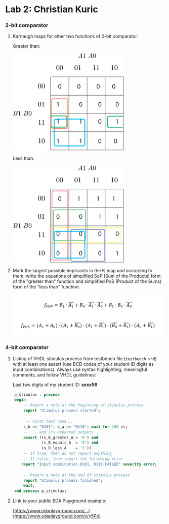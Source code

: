 # Lab 2: Christian Kuric
### 2-bit comparator

1. Karnaugh maps for other two functions of 2-bit comparator:

   Greater than:

   ![K-maps](https://github.com/kikusko77/digital-electronics-1/blob/main/photos/bmorea.png)

   Less than:

   ![K-maps](https://github.com/kikusko77/digital-electronics-1/blob/main/photos/blessa.png)

2. Mark the largest possible implicants in the K-map and according to them, write the equations of simplified SoP (Sum of the Products) form of the "greater than" function and simplified PoS (Product of the Sums) form of the "less than" function.

   ![Logic functions](https://github.com/kikusko77/digital-electronics-1/blob/main/photos/kmaps.png)

### 4-bit comparator

1. Listing of VHDL stimulus process from testbench file (`testbench.vhd`) with at least one assert (use BCD codes of your student ID digits as input combinations). Always use syntax highlighting, meaningful comments, and follow VHDL guidelines:

   Last two digits of my student ID: **xxxx56**

```vhdl
    p_stimulus : process
    begin
        -- Report a note at the beginning of stimulus process
        report "Stimulus process started";

         -- First test case ...
        s_b <= "0101"; s_a <= "0110"; wait for 100 ns;
        -- ... and its expected outputs
        assert ((s_B_greater_A = '0') and
                (s_B_equals_A  = '0') and
                (s_B_less_A    = '1'))
        -- If true, then do not report anything
        -- If false, then report the following error
       report "Input combination 0101, 0110 FAILED" severity error;

        -- Report a note at the end of stimulus process
        report "Stimulus process finished";
        wait;
    end process p_stimulus;
```

2. Link to your public EDA Playground example:

   [https://www.edaplayground.com/...](https://www.edaplayground.com/x/v5Pe)